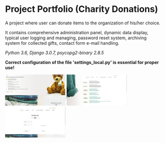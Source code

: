 # Project Portfolio (Charity Donations)

A project where user can donate items to the organization of his/her choice. 

It contains comprehensive administration panel, dynamic data display, 
typical user logging and managing, password reset system,
archiving system for collected gifts, contact form e-mail handling.

_Python 3.6, Django 3.0.7, psycopg2-binary 2.8.5_

**Correct configuration of the file 'settings_local.py' is essential for proper use!**

<img src="pic3.jpg" height="100">

<img src="static/images/pic2.jpg" height="100">

<img src="static/images/pic1.jpg" height="100">